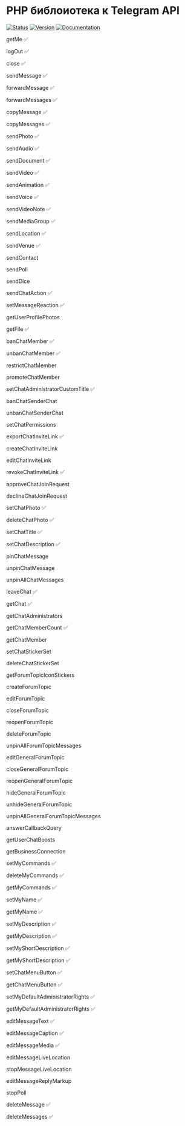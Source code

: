 # PHP библоиотека к Telegram API

[![Status](https://img.shields.io/badge/status-development-blue)](https://img.shields.io/badge/status-development-blue)
[![Version](https://img.shields.io/badge/version-v0.0.1-blue)](https://img.shields.io/badge/version-v0.0.1-blue)
[![Documentation](https://img.shields.io/badge/docs-yes-blue)](https://img.shields.io/badge/docs-yes-blue)

getMe ✅

logOut ✅

close ✅

sendMessage ✅

forwardMessage ✅

forwardMessages ✅

copyMessage ✅

copyMessages ✅

sendPhoto ✅

sendAudio ✅

sendDocument ✅

sendVideo ✅

sendAnimation ✅

sendVoice ✅

sendVideoNote ✅

sendMediaGroup ✅

sendLocation ✅

sendVenue ✅

sendContact

sendPoll

sendDice

sendChatAction ✅

setMessageReaction ✅

getUserProfilePhotos

getFile ✅

banChatMember ✅

unbanChatMember ✅

restrictChatMember

promoteChatMember

setChatAdministratorCustomTitle ✅

banChatSenderChat

unbanChatSenderChat

setChatPermissions

exportChatInviteLink ✅

createChatInviteLink

editChatInviteLink

revokeChatInviteLink ✅

approveChatJoinRequest

declineChatJoinRequest

setChatPhoto ✅

deleteChatPhoto ✅

setChatTitle ✅

setChatDescription ✅

pinChatMessage

unpinChatMessage

unpinAllChatMessages

leaveChat ✅

getChat ✅

getChatAdministrators

getChatMemberCount ✅

getChatMember

setChatStickerSet

deleteChatStickerSet

getForumTopicIconStickers

createForumTopic

editForumTopic

closeForumTopic

reopenForumTopic

deleteForumTopic

unpinAllForumTopicMessages

editGeneralForumTopic

closeGeneralForumTopic

reopenGeneralForumTopic

hideGeneralForumTopic

unhideGeneralForumTopic

unpinAllGeneralForumTopicMessages

answerCallbackQuery

getUserChatBoosts

getBusinessConnection

setMyCommands ✅

deleteMyCommands ✅

getMyCommands ✅

setMyName ✅

getMyName ✅

setMyDescription ✅

getMyDescription ✅

setMyShortDescription ✅

getMyShortDescription ✅

setChatMenuButton ✅

getChatMenuButton ✅

setMyDefaultAdministratorRights ✅

getMyDefaultAdministratorRights ✅

editMessageText ✅

editMessageCaption ✅

editMessageMedia ✅

editMessageLiveLocation

stopMessageLiveLocation

editMessageReplyMarkup

stopPoll

deleteMessage ✅

deleteMessages ✅
